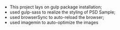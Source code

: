 - This project lays on gulp package installation;
- used gulp-sass to realize the styling of PSD Sample;
- used browserSync to auto-reload the browser;
- used imagemin to auto-optimize the images
